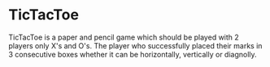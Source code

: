 # TicTacToe

TicTacToe is a paper and pencil game which should be played with 2 players only X's and O's. The player who successfully placed their marks in 3 consecutive boxes whether it can be horizontally, vertically or diagnolly.
